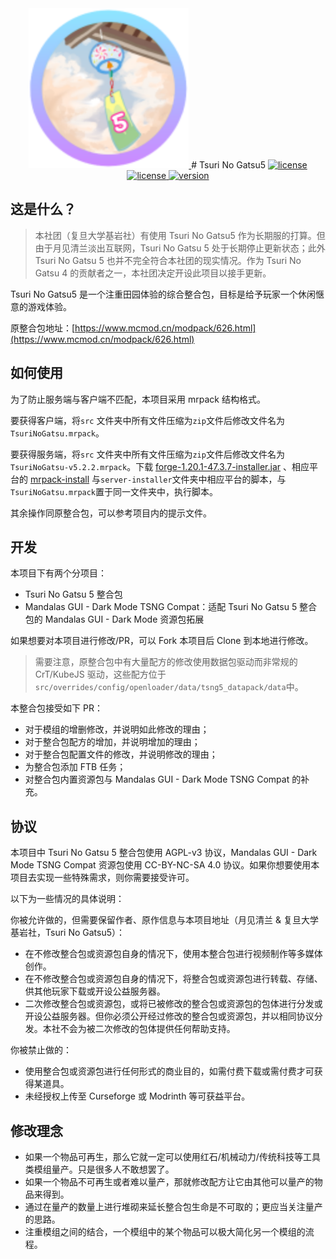 

<div align="center">
<a href="version">
    <img src="./icon.png" alt="icon" style="zoom:200%;">
</a>
# Tsuri No Gatsu5

<a href="./LICENSE">
    <img src="https://img.shields.io/github/license/FDCraft/TsuriNoGatsu5" alt="license">
</a>

<a href="./LICENSE2">
    <img src="https://img.shields.io/badge/license2-CC--BY--NC--SA--4.0-8A2BE2" alt="license">
</a>

<a href="version">
    <img src="https://img.shields.io/badge/version-5.1.8-8A2BE2" alt="version">
</a>

</div>

## 这是什么？

>  本社团（复旦大学基岩社）有使用 Tsuri No Gatsu5 作为长期服的打算。但由于月见清兰淡出互联网，Tsuri No Gatsu 5 处于长期停止更新状态；此外 Tsuri No Gatsu 5 也并不完全符合本社团的现实情况。作为 Tsuri No Gatsu 4 的贡献者之一，本社团决定开设此项目以接手更新。

Tsuri No Gatsu5 是一个注重田园体验的综合整合包，目标是给予玩家一个休闲惬意的游戏体验。

原整合包地址：[https://www.mcmod.cn/modpack/626.html](https://www.mcmod.cn/modpack/626.html)

## 如何使用

为了防止服务端与客户端不匹配，本项目采用 mrpack 结构格式。

要获得客户端，将`src` 文件夹中所有文件压缩为`zip`文件后修改文件名为`TsuriNoGatsu.mrpack`。

要获得服务端，将`src` 文件夹中所有文件压缩为`zip`文件后修改文件名为`TsuriNoGatsu-v5.2.2.mrpack`。下载 [forge-1.20.1-47.3.7-installer.jar](https://maven.minecraftforge.net/net/minecraftforge/forge/1.20.1-47.3.7/forge-1.20.1-47.3.7-installer.jar) 、相应平台的 [mrpack-install](https://github.com/nothub/mrpack-install/releases/tag/v0.16.10) 与`server-installer`文件夹中相应平台的脚本，与`TsuriNoGatsu.mrpack`置于同一文件夹中，执行脚本。

其余操作同原整合包，可以参考项目内的提示文件。

## 开发

本项目下有两个分项目：

- Tsuri No Gatsu 5 整合包
- Mandalas GUI - Dark Mode TSNG Compat：适配 Tsuri No Gatsu 5 整合包的 Mandalas GUI - Dark Mode 资源包拓展

如果想要对本项目进行修改/PR，可以 Fork 本项目后 Clone 到本地进行修改。

>  需要注意，原整合包中有大量配方的修改使用数据包驱动而非常规的 CrT/KubeJS 驱动，这些配方位于 `src/overrides/config/openloader/data/tsng5_datapack/data`中。

本整合包接受如下 PR：

- 对于模组的增删修改，并说明如此修改的理由；
- 对于整合包配方的增加，并说明增加的理由；
- 对于整合包配置文件的修改，并说明修改的理由；
- 为整合包添加 FTB 任务；
- 对整合包内置资源包与 Mandalas GUI - Dark Mode TSNG Compat 的补充。

## 协议

本项目中 Tsuri No Gatsu 5 整合包使用 AGPL-v3 协议，Mandalas GUI - Dark Mode TSNG Compat 资源包使用 CC-BY-NC-SA 4.0 协议。如果你想要使用本项目去实现一些特殊需求，则你需要接受许可。

以下为一些情况的具体说明：

你被允许做的，但需要保留作者、原作信息与本项目地址（月见清兰 & 复旦大学基岩社，Tsuri No Gatsu5）：

- 在不修改整合包或资源包自身的情况下，使用本整合包进行视频制作等多媒体创作。
- 在不修改整合包或资源包自身的情况下，将整合包或资源包进行转载、存储、供其他玩家下载或开设公益服务器。
- 二次修改整合包或资源包，或将已被修改的整合包或资源包的包体进行分发或开设公益服务器。但你必须公开经过修改的整合包或资源包，并以相同协议分发。本社不会为被二次修改的包体提供任何帮助支持。

你被禁止做的：

- 使用整合包或资源包进行任何形式的商业目的，如需付费下载或需付费才可获得某道具。
- 未经授权上传至 Curseforge 或 Modrinth 等可获益平台。

## 修改理念

- 如果一个物品可再生，那么它就一定可以使用红石/机械动力/传统科技等工具类模组量产。只是很多人不敢想罢了。
- 如果一个物品不可再生或者难以量产，那就修改配方让它由其他可以量产的物品来得到。
- 通过在量产的数量上进行堆砌来延长整合包生命是不可取的；更应当关注量产的思路。
- 注重模组之间的结合，一个模组中的某个物品可以极大简化另一个模组的流程。

